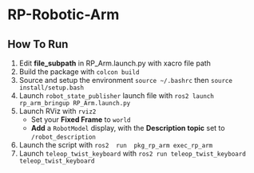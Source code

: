 # RP-Robotic-Arm
## How To Run
1. Edit **file_subpath** in RP_Arm.launch.py with xacro file path
2. Build the package with `colcon build`
3. Source and setup the environment `source ~/.bashrc` then `source install/setup.bash`
4. Launch `robot_state_publisher` launch file with `ros2 launch rp_arm_bringup RP_Arm.launch.py`
5. Launch RViz with `rviz2`
	- Set your **Fixed Frame** to `world`
	- **Add** a `RobotModel` display, with the **Description topic** set to `/robot_description` 
6. Launch the script with `ros2  run  pkg_rp_arm exec_rp_arm`
7. Launch `teleop_twist_keyboard` with `ros2 run teleop_twist_keyboard teleop_twist_keyboard`
